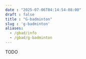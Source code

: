 ```yaml
---
date : "2025-07-06T04:14:54-08:00"
draft : false
title : "G-badminton"
slug : 'g-badminton'
aliases:
  - /gbad/info
  - /gbad/g-badminton
---
```

TODO




